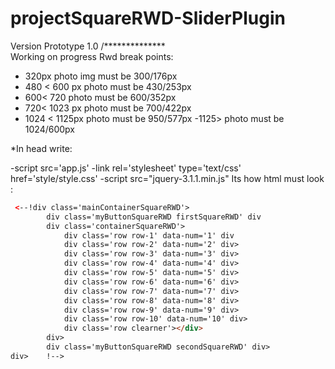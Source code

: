 # projectSquareRWD-SliderPlugin

Version Prototype 1.0 /**************\
  Working on progress
  Rwd break points:
   - 320px  photo img must be 300/176px
   - 480 < 600 px photo must be 430/253px
   - 600< 720 photo must be 600/352px
   - 720< 1023 px photo must be 700/422px
   - 1024 < 1125px photo must be 950/577px
   -1125>  photo must be 1024/600px
   
   
  *In head write:
  
  
  -script src='app.js'
  -link rel='stylesheet' type='text/css' href='style/style.css'
  -script src="jquery-3.1.1.min.js"
Its  how html must look : 
```html
 <--!div class='mainContainerSquareRWD'>
        div class='myButtonSquareRWD firstSquareRWD' div
        div class='containerSquareRWD'>
            div class='row row-1' data-num='1' div
            div class='row row-2' data-num='2' div>
            div class='row row-3' data-num='3' div>
            div class='row row-4' data-num='4' div>
            div class='row row-5' data-num='5' div>
            div class='row row-6' data-num='6' div>
            div class='row row-7' data-num='7' div>
            div class='row row-8' data-num='8' div>
            div class='row row-9' data-num='9' div>
            div class='row row-10' data-num='10' div>
            div class='row clearner'></div>
        div>
        div class='myButtonSquareRWD secondSquareRWD' div>
div>    !-->
```
